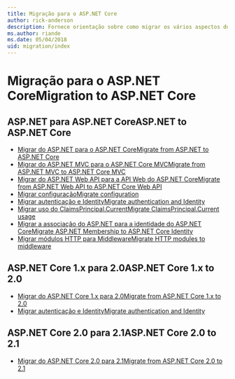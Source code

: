 ```yaml
---
title: Migração para o ASP.NET Core
author: rick-anderson
description: Fornece orientação sobre como migrar os vários aspectos do ASP.NET 4.x para o ASP.NET Core.
ms.author: riande
ms.date: 05/04/2018
uid: migration/index
---
```

# <a name="migration-to-aspnet-core"></a><span data-ttu-id="96ba5-103">Migração para o ASP.NET Core</span><span class="sxs-lookup"><span data-stu-id="96ba5-103">Migration to ASP.NET Core</span></span>

## <a name="aspnet-to-aspnet-core"></a><span data-ttu-id="96ba5-104">ASP.NET para ASP.NET Core</span><span class="sxs-lookup"><span data-stu-id="96ba5-104">ASP.NET to ASP.NET Core</span></span>

* [<span data-ttu-id="96ba5-105">Migrar do ASP.NET para o ASP.NET Core</span><span class="sxs-lookup"><span data-stu-id="96ba5-105">Migrate from ASP.NET to ASP.NET Core</span></span>](xref:migration/proper-to-2x/index)
* [<span data-ttu-id="96ba5-106">Migrar do ASP.NET MVC para o ASP.NET Core MVC</span><span class="sxs-lookup"><span data-stu-id="96ba5-106">Migrate from ASP.NET MVC to ASP.NET Core MVC</span></span>](xref:migration/mvc)
* [<span data-ttu-id="96ba5-107">Migrar do ASP.NET Web API para a API Web do ASP.NET Core</span><span class="sxs-lookup"><span data-stu-id="96ba5-107">Migrate from ASP.NET Web API to ASP.NET Core Web API</span></span>](xref:migration/webapi)
* [<span data-ttu-id="96ba5-108">Migrar configuração</span><span class="sxs-lookup"><span data-stu-id="96ba5-108">Migrate configuration</span></span>](xref:migration/configuration)
* [<span data-ttu-id="96ba5-109">Migrar autenticação e Identity</span><span class="sxs-lookup"><span data-stu-id="96ba5-109">Migrate authentication and Identity</span></span>](xref:migration/identity)
* [<span data-ttu-id="96ba5-110">Migrar uso do ClaimsPrincipal.Current</span><span class="sxs-lookup"><span data-stu-id="96ba5-110">Migrate ClaimsPrincipal.Current usage</span></span>](xref:migration/claimsprincipal-current)
* [<span data-ttu-id="96ba5-111">Migrar a associação do ASP.NET para a identidade do ASP.NET Core</span><span class="sxs-lookup"><span data-stu-id="96ba5-111">Migrate ASP.NET Membership to ASP.NET Core Identity</span></span>](xref:migration/proper-to-2x/membership-to-core-identity)
* [<span data-ttu-id="96ba5-112">Migrar módulos HTTP para Middleware</span><span class="sxs-lookup"><span data-stu-id="96ba5-112">Migrate HTTP modules to middleware</span></span>](xref:migration/http-modules)

## <a name="aspnet-core-1x-to-20"></a><span data-ttu-id="96ba5-113">ASP.NET Core 1.x para 2.0</span><span class="sxs-lookup"><span data-stu-id="96ba5-113">ASP.NET Core 1.x to 2.0</span></span>

* [<span data-ttu-id="96ba5-114">Migrar do ASP.NET Core 1.x para 2.0</span><span class="sxs-lookup"><span data-stu-id="96ba5-114">Migrate from ASP.NET Core 1.x to 2.0</span></span>](xref:migration/1x-to-2x/index)
* [<span data-ttu-id="96ba5-115">Migrar autenticação e Identity</span><span class="sxs-lookup"><span data-stu-id="96ba5-115">Migrate authentication and Identity</span></span>](xref:migration/1x-to-2x/identity-2x)

## <a name="aspnet-core-20-to-21"></a><span data-ttu-id="96ba5-116">ASP.NET Core 2.0 para 2.1</span><span class="sxs-lookup"><span data-stu-id="96ba5-116">ASP.NET Core 2.0 to 2.1</span></span>

* [<span data-ttu-id="96ba5-117">Migrar do ASP.NET Core 2.0 para 2.1</span><span class="sxs-lookup"><span data-stu-id="96ba5-117">Migrate from ASP.NET Core 2.0 to 2.1</span></span>](xref:migration/20_21)
